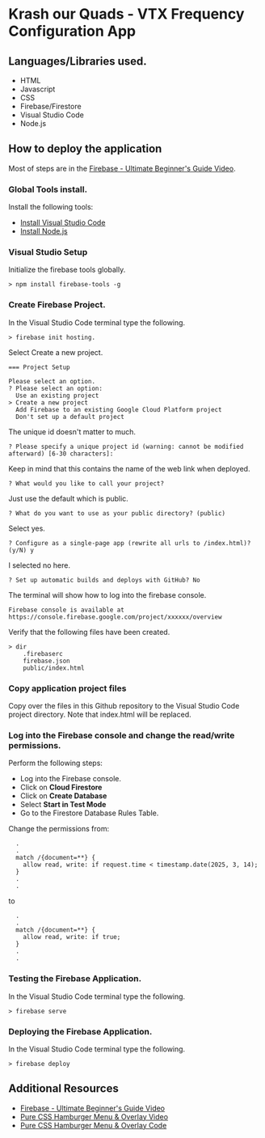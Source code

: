 # Krash our Quads - VTX Frequency Configuration App

## Languages/Libraries used.
* HTML
* Javascript
* CSS
* Firebase/Firestore
* Visual Studio Code
* Node.js
	
## How to deploy the application

Most of steps are in the [Firebase - Ultimate Beginner's Guide Video](https://www.youtube.com/watch?v=9kRgVxULbag).

### Global Tools install.

Install the following tools:

* [Install Visual Studio Code](https://code.visualstudio.com/download)
* [Install Node.js](https://nodejs.org/en/download)
 
### Visual Studio Setup

Initialize the firebase tools globally.

```console
> npm install firebase-tools -g 
```
 
### Create Firebase Project. 

In the Visual Studio Code terminal type the following.

```console
> firebase init hosting.
```

Select Create a new project.
```console
=== Project Setup

Please select an option.
? Please select an option:
  Use an existing project
> Create a new project
  Add Firebase to an existing Google Cloud Platform project
  Don't set up a default project
```
  
The unique id doesn't matter to much.
```console
? Please specify a unique project id (warning: cannot be modified afterward) [6-30 characters]:
```

Keep in mind that this contains the name of the web link when deployed.
```console
? What would you like to call your project? 
```

Just use the default which is public.
```console
? What do you want to use as your public directory? (public) 
```

Select yes.
```console
? Configure as a single-page app (rewrite all urls to /index.html)? (y/N) y
```

I selected no here.
```console
? Set up automatic builds and deploys with GitHub? No
```

The terminal will show how to log into the firebase console.
```console
Firebase console is available at
https://console.firebase.google.com/project/xxxxxx/overview
```

Verify that the following files have been created.
```console
> dir
	.firebaserc
	firebase.json
	public/index.html
```

### Copy application project files

Copy over the files in this Github repository to the Visual Studio Code project directory.  Note that index.html will be replaced.

### Log into the Firebase console and change the read/write permissions.

Perform the following steps:

* Log into the Firebase console.
* Click on **Cloud Firestore**
* Click on **Create Database**
* Select **Start in Test Mode**
* Go to the Firestore Database Rules Table.  

Change the permissions from:

```console
  .
  .
  match /{document=**} {
    allow read, write: if request.time < timestamp.date(2025, 3, 14);
  }
  .
  .
```

to 

```console
  .
  .
  match /{document=**} {
    allow read, write: if true;
  }
  .
  .
```


### Testing the Firebase Application.

In the Visual Studio Code terminal type the following.

```console
> firebase serve
```

### Deploying the Firebase Application.

In the Visual Studio Code terminal type the following.

```console
> firebase deploy
```

 
## Additional Resources

* [Firebase - Ultimate Beginner's Guide Video](https://www.youtube.com/watch?v=9kRgVxULbag)
* [Pure CSS Hamburger Menu & Overlay Video](https://www.youtube.com/watch?v=DZg6UfS5zYg)
* [Pure CSS Hamburger Menu & Overlay Code](https://codepen.io/bradtraversy/pen/vMGBjQ)